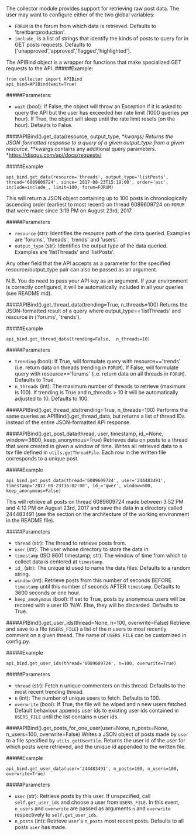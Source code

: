 The collector module provides support for retrieving raw post data. The user may want to configure either of the two global variables:
- `FORUM` is the forum from which data is retrieved. Defaults to 'breitbartproduction'.
- `include_` is a list of strings that identify the kinds of posts to query for in GET posts requests. Defaults to ['unapproved','approved','flagged','highlighted'].

The APIBind object is a wrapper for functions that make specialized GET requests to the API.
#####Example:
```
from collector import APIBind
api_bind=APIBind(wait=True)
```
#####Parameters:
- `wait` (bool): If False, the object will throw an Exception if it is asked to query the API but the user has exceeded her rate limit (1000 queries per hour). If True, the object will sleep until the rate limit resets (on the hour). Defaults to False.

####APIBind().get_data(resource, output_type, **kwargs)
Returns the JSON-formatted response to a query of a given output_type from a given resource*. **kwargs contains any additional query parameters.
*https://disqus.com/api/docs/requests/

#####Example
```
api_bind.get_data(resource='threads', output_type='listPosts', thread='6089609724', since='2017-08-23T15:19:00', order='asc', include=include_, limit=100, forum=FORUM)
```
This will return a JSON object containing up to 100 posts in chronologically ascending order (earliest to most recent) on thread 6089609724 on `FORUM` that were made since 3:19 PM on August 23rd, 2017.

#####Parameters
- `resource` (str): Identifies the resource path of the data queried. Examples are 'forums', 'threads', 'trends' and 'users'.
- `output_type` (str): Identifies the output type of the data queried. Examples are 'listThreads' and 'listPosts'.

Any other field that the API accepts as a parameter for the specified resource/output_type pair can also be passed as an argument.

N.B. You do need to pass your API key as an argument. If your environment is correctly configured, it will be automatically included in all your queries (see README.md).

####APIBind().get_thread_data(trending=True, n_threads=100)
Returns the JSON-formatted result of a query where output_type=='listThreads' and resource in ('forums', 'trends').

#####Example
```
api_bind.get_thread_data(trending=False,  n_threads=10)
```

#####Parameters
- `trending` (bool): If True, will formulate query with resource=='trends' (i.e. return data on threads trending in `FORUM`). If False, will formulate query with resource=='forums' (i.e. return data on all threads in `FORUM`). Defaults to True.
- `n_threads` (int): The maximum number of threads to retrieve (maximum is 100). If trending is True and n_threads > 10 it will be automatically adjusted to 10. Defaults to 100.

####APIBind().get_thread_ids(trending=True, n_threads=100)
Performs the same queries as APIBind().get_thread_data, but returns a list of thread IDs instead of the entire JSON-formatted API response.

####APIBind().get_post_data(thread, user, timestamp, id_=None, window=3600, keep_anonymous=True)
Retrieves data on posts to a thread that were created in given a window of time. Writes all retrieved data to a tsv file defined in `utils.getThreadFile`. Each row in the written file corresponds to a unique post.

#####Example
```
api_bind.get_post_data(thread='6089609724', user='244483491', timestamp='2017-08-23T16:02:00', id_='qwer', window=600, keep_anonymous=False)
```
This will retrieve all posts on thread 6089609724 made between 3:52 PM and 4:12 PM on August 23rd, 2017 and save the data in a directory called 244483491 (see the section on the architecture of the working environment in the README file).

#####Parameters
- `thread` (str): The thread to retrieve posts from.
- `user` (str): The user whose directory to store the data in.
- `timestamp` (ISO 8601 timestamp; str): The window of time from which to collect data is centered at `timestamp`.
- `id_` (str): The unique id used to name the data files. Defaults to a random string.
- `window` (int): Retrieve posts from this number of seconds BEFORE `timestamp` until this number of seconds AFTER `timestamp`. Defaults to 3600 seconds or one hour.
- `keep_anonymous` (bool): If set to True, posts by anonymous users will be recored with a user ID 'N/A'. Else, they will be discarded. Defaults to True.

####APIBind().get_user_ids(thread=None, n=100, overwrite=False)
Retrieve and save to a file (`USERS_FILE`) a list of the n users to most recently comment on a given thread. The name of `USERS_FILE` can be customized in config.py.

#####Example
```
api_bind.get_user_ids(thread='6089609724', n=100, overwrite=True)
```

#####Parameters
- `thread` (str): Fetch n unique commenters on this thread. Defaults to the most recent trending thread.
- `n` (int): The number of unique users to fetch. Defaults to 100.
- `overwrite` (bool): If True, the file will be wiped and n new users fetched. Default behaviour appends user ids to existing user ids contained in `USERS_FILE` until the list contains n user ids.

####APIBind().get_posts_for_one_user(user=None, n_posts=None, n_users=100, overwrite=False)
Writes a JSON object of posts made by `user` to a file specified by `utils.getUserFile`. Returns the user id of the user for which posts were retrieved, and the unique id appended to the written file.

#####Example
```
api_bind.get_user_data(user='244483491', n_posts=100, n_users=100, overwrite=True)
```

#####Parameters
- `user` (str): Retrieve posts by this user. If unspecified, call `self.get_user_ids` and choose a user from `USERS_FILE`. In this event, `n_users` and `overwrite` are passed as arguments `n` and `overwrite` respectively to `self.get_user_ids`.
- `n_posts` (int): Retrieve `user`&#39;s `n_posts` most recent posts. Defaults to all posts `user` has made.

